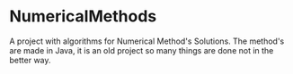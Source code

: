 NumericalMethods
================

A project with algorithms for Numerical Method's Solutions.
The method's are made in Java, it is an old project so many things are done not in the better way.
